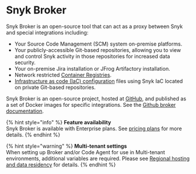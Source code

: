 # Snyk Broker

Snyk Broker is an open-source tool that can act as a proxy between Snyk and special integrations including:

* Your Source Code Management (SCM) system on-premise platforms.
* Your publicly-accessible Git-based repositories, allowing you to view and control Snyk activity in those repositories for increased data security.
* Your on-premise Jira installation or JFrog Artifactory installation.
* Network restricted [Container Registries](snyk-broker-container-registry-agent/).
* [Infrastructure as code (IaC) configuration](snyk-broker-infrastructure-as-code-detection/) files using Snyk IaC located on private Git-based repositories.

Snyk Broker is an open-source project, hosted at [GitHub](https://github.com/snyk/broker), and published as a set of Docker images for specific integrations. See the [Github broker documentation](https://github.com/snyk/broker/blob/master/README.md).

{% hint style="info" %}
**Feature availability**\
Snyk Broker is available with Enterprise plans. See [pricing plans](https://snyk.io/plans/) for more details.
{% endhint %}

{% hint style="warning" %}
**Multi-tenant settings**\
When setting up Broker and/or Code Agent for use in Multi-tenant environments, additional variables are required. Please see [Regional hosting and data residency](https://docs.snyk.io/snyk-processes/data-residency-at-snyk#urls-and-endpoints) for details.
{% endhint %}
